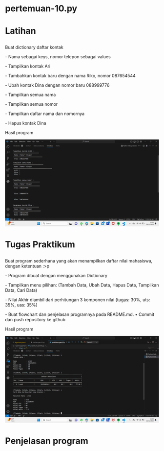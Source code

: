 # pertemuan-10.py
# <p>Latihan</p>
<p>Buat dictionary daftar kontak</p>
<p>- Nama sebagai keys, nomor telepon sebagai values</p>
<p>- Tampilkan kontak Ari</p>
<p>- Tambahkan kontak baru dengan nama Riko, nomor 087654544</p>
<p>- Ubah kontak Dina dengan nomor baru 088999776</p>
<p>- Tampilkan semua nama</p>
<p>- Tampilkan semua nomor</p>
<p>- Tampilkan daftar nama dan nomornya</p>
<p>- Hapus kontak Dina</p>
<p>Hasil program</p>

![alt text](latihan.py/gambar1.png?raw=true)

# <p>Tugas Praktikum</p>
<p>Buat program sederhana yang akan menampilkan daftar nilai mahasiswa, dengan ketentuan :>p
<p>- Program dibuat dengan menggunakan Dictionary</p>
<p>- Tampilkan menu pilihan: (Tambah Data, Ubah Data, Hapus Data, Tampilkan Data, Cari Data)</p>
<p>- Nilai Akhir diambil dari perhitungan 3 komponen nilai (tugas: 30%, uts: 35%, uas: 35%)</p>
<p>- Buat flowchart dan penjelasan programnya pada README.md. • Commit dan push repository ke github</p>
<p>Hasil program</p>

![alt text](praktikum5.py/gambar2.png?raw=true)

# <p>Penjelasan program</p>

